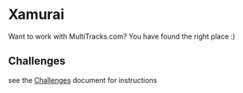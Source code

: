 # Xamurai
Want to work with MultiTracks.com? You have found the right place :)

## Challenges

see the [Challenges](Xamurai/.Docs/Challenges.md) document for instructions